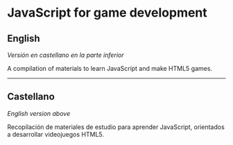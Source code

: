# JavaScript for game development

## English

_Versión en castellano en la parte inferior_

A compilation of materials to learn JavaScript and make HTML5 games.

---

## Castellano

_English version above_

Recopilación de materiales de estudio para aprender JavaScript, orientados a desarrollar videojuegos HTML5.
